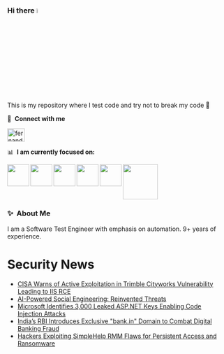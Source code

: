 ### Hi there <a href="https://www.gautamkrishnar.com/"><img src="https://media.giphy.com/media/hvRJCLFzcasrR4ia7z/giphy.gif" width="5%"></a>
This is my repository where I test code and try not to break my code :rofl:

🔗 &nbsp;**Connect with me**
<p align="left">
<a href="https://linkedin.com/in/fernandorlcruz" target="blank"><img align="center" src="https://raw.githubusercontent.com/rahuldkjain/github-profile-readme-generator/master/src/images/icons/Social/linked-in-alt.svg" alt="fernando cruz" height="30" width="40" /></a>
  
📊 &nbsp;**I am currently focused on:**

<img align="left" width='50' height='50' src="https://cdn.jsdelivr.net/gh/devicons/devicon/icons/python/python-original-wordmark.svg" />
<img align="left" width='50' height='50' src="https://cdn.jsdelivr.net/gh/devicons/devicon/icons/csharp/csharp-original.svg" />
<img align="left" width='50' height='50' src="https://cdn.jsdelivr.net/gh/devicons/devicon/icons/jenkins/jenkins-original.svg" />
<img align="left" width='50' height='50' src="https://specflow.org/wp-content/uploads/2021/05/SpecFlow-Icon.png" />
<img align="left" width='50' height='50' src="https://www.svgrepo.com/show/306098/githubactions.svg" />
<img width='80' height='80' src="https://cdn2.vectorstock.com/i/1000x1000/64/81/security-testing-concept-icon-safety-audit-key-vector-29166481.jpg" />
          
          
  
### ✨&nbsp; About Me

I am a Software Test Engineer with emphasis on automation. 9+ years of experience.

# Security News
<!-- BLOG-POST-LIST:START -->
- [CISA Warns of Active Exploitation in Trimble Cityworks Vulnerability Leading to IIS RCE](https://thehackernews.com/2025/02/cisa-warns-of-active-exploitation-in.html)
- [AI-Powered Social Engineering: Reinvented Threats](https://thehackernews.com/2025/02/ai-powered-social-engineering.html)
- [Microsoft Identifies 3,000 Leaked ASP.NET Keys Enabling Code Injection Attacks](https://thehackernews.com/2025/02/microsoft-identifies-3000-publicly.html)
- [India’s RBI Introduces Exclusive &quot;bank.in&quot; Domain to Combat Digital Banking Fraud](https://thehackernews.com/2025/02/indias-rbi-introduces-exclusive-bankin.html)
- [Hackers Exploiting SimpleHelp RMM Flaws for Persistent Access and Ransomware](https://thehackernews.com/2025/02/hackers-exploit-simplehelp-rmm-flaws.html)
<!-- BLOG-POST-LIST:END -->

